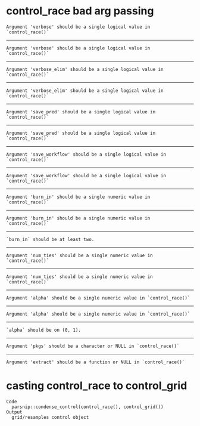 # control_race bad arg passing

    Argument 'verbose' should be a single logical value in `control_race()`

---

    Argument 'verbose' should be a single logical value in `control_race()`

---

    Argument 'verbose_elim' should be a single logical value in `control_race()`

---

    Argument 'verbose_elim' should be a single logical value in `control_race()`

---

    Argument 'save_pred' should be a single logical value in `control_race()`

---

    Argument 'save_pred' should be a single logical value in `control_race()`

---

    Argument 'save_workflow' should be a single logical value in `control_race()`

---

    Argument 'save_workflow' should be a single logical value in `control_race()`

---

    Argument 'burn_in' should be a single numeric value in `control_race()`

---

    Argument 'burn_in' should be a single numeric value in `control_race()`

---

    `burn_in` should be at least two.

---

    Argument 'num_ties' should be a single numeric value in `control_race()`

---

    Argument 'num_ties' should be a single numeric value in `control_race()`

---

    Argument 'alpha' should be a single numeric value in `control_race()`

---

    Argument 'alpha' should be a single numeric value in `control_race()`

---

    `alpha` should be on (0, 1).

---

    Argument 'pkgs' should be a character or NULL in `control_race()`

---

    Argument 'extract' should be a function or NULL in `control_race()`

# casting control_race to control_grid

    Code
      parsnip::condense_control(control_race(), control_grid())
    Output
      grid/resamples control object

